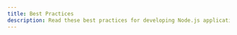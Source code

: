 ```yaml
---
title: Best Practices
description: Read these best practices for developing Node.js applications using the Aerospike Node.js client.
---
```

